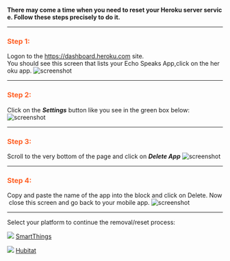 
**There may come a time when you need to reset your Heroku server service.  Follow these steps precisely to do it.**

---
### <h3 style="color: #FF6025;">Step 1:</h3>
Logon to the https://dashboard.heroku.com site.  You should see this screen that lists your Echo Speaks App,click on the heroku app.
  ![screenshot](img/server_removal_1.jpg)

---
### <h3 style="color: #FF6025;">Step 2:</h3>
Click on the ***Settings*** button like you see in the green box below:
![screenshot](img/server_removal_2.jpg)

---
### <h3 style="color: #FF6025;">Step 3:</h3>
Scroll to the very bottom of the page and click on ***Delete App***
![screenshot](img/server_removal_3.jpg)

---
### <h3 style="color: #FF6025;">Step 4:</h3>
Copy and paste the name of the app into the block and click on Delete. Now close this screen and go back to your mobile app.
![screenshot](img/server_removal_4.jpg)

---
Select your platform to continue the removal/reset process:

![](img/logos/st_logo_64.png) [SmartThings](/echo-speaks-docs/support/st_server_removal)

![](img/logos/he_logo_64.png) [Hubitat](/echo-speaks-docs/support/he_server_removal)
